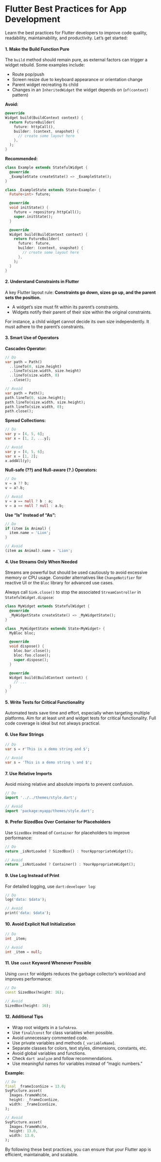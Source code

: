 # Flutter Best Practices for App Development

Learn the best practices for Flutter developers to improve code quality, readability, maintainability, and productivity. Let’s get started:

#### 1. Make the Build Function Pure
The `build` method should remain pure, as external factors can trigger a widget rebuild. Some examples include:

- Route pop/push
- Screen resize due to keyboard appearance or orientation change
- Parent widget recreating its child
- Changes in an `InheritedWidget` the widget depends on (`of(context)` pattern)

**Avoid:**
```dart
@override
Widget build(BuildContext context) {
  return FutureBuilder(
    future: httpCall(),
    builder: (context, snapshot) {
      // create some layout here
    },
  );
}
```

**Recommended:**
```dart
class Example extends StatefulWidget {
  @override
  _ExampleState createState() => _ExampleState();
}

class _ExampleState extends State<Example> {
  Future<int> future;

  @override
  void initState() {
    future = repository.httpCall();
    super.initState();
  }

  @override
  Widget build(BuildContext context) {
    return FutureBuilder(
      future: future,
      builder: (context, snapshot) {
        // create some layout here
      },
    );
  }
}
```

#### 2. Understand Constraints in Flutter
A key Flutter layout rule: **Constraints go down, sizes go up, and the parent sets the position.**

- A widget’s size must fit within its parent’s constraints.
- Widgets notify their parent of their size within the original constraints.

For instance, a child widget cannot decide its own size independently. It must adhere to the parent’s constraints.

#### 3. Smart Use of Operators

**Cascades Operator:**
```dart
// Do
var path = Path()
  ..lineTo(0, size.height)
  ..lineTo(size.width, size.height)
  ..lineTo(size.width, 0)
  ..close();

// Avoid
var path = Path();
path.lineTo(0, size.height);
path.lineTo(size.width, size.height);
path.lineTo(size.width, 0);
path.close();
```

**Spread Collections:**
```dart
// Do
var y = [4, 5, 6];
var x = [1, 2, ...y];

// Avoid
var y = [4, 5, 6];
var x = [1, 2];
x.addAll(y);
```

**Null-safe (??) and Null-aware (?.) Operators:**
```dart
// Do
v = a ?? b;
v = a?.b;

// Avoid
v = a == null ? b : a;
v = a == null ? null : a.b;
```

**Use “Is” Instead of “As”:**
```dart
// Do
if (item is Animal) {
  item.name = 'Lion';
}

// Avoid
(item as Animal).name = 'Lion';
```

#### 4. Use Streams Only When Needed
Streams are powerful but should be used cautiously to avoid excessive memory or CPU usage. Consider alternatives like `ChangeNotifier` for reactive UI or the `Bloc` library for advanced use cases.

Always call `Sink.close()` to stop the associated `StreamController` in `StatefulWidget.dispose`:
```dart
class MyWidget extends StatefulWidget {
  @override
  _MyWidgetState createState() => _MyWidgetState();
}

class _MyWidgetState extends State<MyWidget> {
  MyBloc bloc;

  @override
  void dispose() {
    bloc.bar.close();
    bloc.foo.close();
    super.dispose();
  }

  @override
  Widget build(BuildContext context) {
    // ...
  }
}
```

#### 5. Write Tests for Critical Functionality
Automated tests save time and effort, especially when targeting multiple platforms. Aim for at least unit and widget tests for critical functionality. Full code coverage is ideal but not always practical.

#### 6. Use Raw Strings
```dart
// Do
var s = r'This is a demo string and $';

// Avoid
var s = 'This is a demo string \ and $';
```

#### 7. Use Relative Imports
Avoid mixing relative and absolute imports to prevent confusion.
```dart
// Do
import '../../themes/style.dart';

// Avoid
import 'package:myapp/themes/style.dart';
```

#### 8. Prefer SizedBox Over Container for Placeholders
Use `SizedBox` instead of `Container` for placeholders to improve performance:
```dart
// Do
return _isNotLoaded ? SizedBox() : YourAppropriateWidget();

// Avoid
return _isNotLoaded ? Container() : YourAppropriateWidget();
```

#### 9. Use Log Instead of Print
For detailed logging, use `dart:developer log`:
```dart
// Do
log('data: $data');

// Avoid
print('data: $data');
```

#### 10. Avoid Explicit Null Initialization
```dart
// Do
int _item;

// Avoid
int _item = null;
```

#### 11. Use `const` Keyword Whenever Possible
Using `const` for widgets reduces the garbage collector’s workload and improves performance:
```dart
// Do
const SizedBox(height: 16);

// Avoid
SizedBox(height: 16);
```

#### 12. Additional Tips
- Wrap root widgets in a `SafeArea`.
- Use `final`/`const` for class variables when possible.
- Avoid unnecessary commented code.
- Use private variables and methods (`_variableName`).
- Separate classes for colors, text styles, dimensions, constants, etc.
- Avoid global variables and functions.
- Check `dart analyze` and follow recommendations.
- Use meaningful names for variables instead of “magic numbers.”

**Example:**
```dart
// Do
final _frameIconSize = 13.0;
SvgPicture.asset(
  Images.frameWhite,
  height: _frameIconSize,
  width: _frameIconSize,
);

// Avoid
SvgPicture.asset(
  Images.frameWhite,
  height: 13.0,
  width: 13.0,
);
```
By following these best practices, you can ensure that your Flutter app is efficient, maintainable, and scalable.

